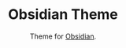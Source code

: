 <h1 align="center">Obsidian Theme</h1>

<p align="center">
  Theme for <a href="https://obsidian.md/">Obsidian</a>.
</p>

<p align="center">
  <a aria-label="License" href="https://github.com/timschneiderxyz/obsidian-theme/blob/main/LICENSE">
    <img alt="" src="https://img.shields.io/badge/license-mit-689d6a?style=for-the-badge&labelColor=000000">
  </a>
</p>
